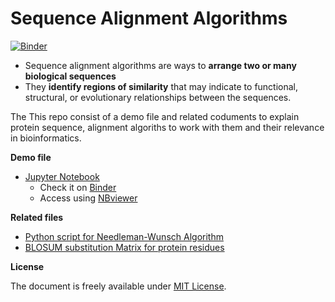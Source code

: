 # Sequence Alignment Algorithms

[![Binder](https://mybinder.org/badge_logo.svg)](https://mybinder.org/v2/gh/malvikasharan/Alignment-Algorithms/master)

- Sequence alignment algorithms are ways to **arrange two or many biological sequences** 
- They **identify regions of similarity** that may indicate to functional, structural, or evolutionary relationships between the sequences.

The This repo consist of a demo file and related coduments to explain protein sequence, alignment algoriths to work with them and their relevance in bioinformatics.

**Demo file**

- [Jupyter Notebook](https://github.com/malvikasharan/Alignment-Algorithms/blob/master/homage_to_alignment%20algorithms.ipynb)
  - Check it on [Binder](https://hub.gke.mybinder.org/user/malvikasharan-a-ment-algorithms-tfh31x6h/notebooks/homage_to_alignment%20algorithms.ipynb)
  - Access using [NBviewer](https://nbviewer.jupyter.org/github/malvikasharan/Alignment-Algorithms/blob/master/homage_to_alignment%20algorithms.ipynb)
  
**Related files**

- [Python script for Needleman-Wunsch Algorithm](https://github.com/malvikasharan/Alignment-Algorithms/blob/master/alignment_simple.py)
- [BLOSUM substitution Matrix for protein residues](https://github.com/malvikasharan/Alignment-Algorithms/blob/master/blosum62.bla)

**License**

The document is freely available under [MIT License](https://github.com/malvikasharan/Alignment-Algorithms/blob/master/LICENSE).



